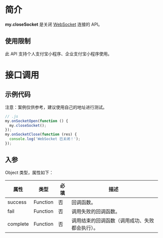 # 简介

**my.closeSocket** 是关闭 [WebSocket](https://developer.mozilla.org/zh-CN/docs/Web/API/WebSocket) 连接的 API。

## 使用限制

此 API 支持个人支付宝小程序、企业支付宝小程序使用。

# 接口调用

## 示例代码

注意：案例仅供参考，建议使用自己的地址进行测试。

```javascript
// .js
my.onSocketOpen(function () {
  my.closeSocket();
});
my.onSocketClose(function (res) {
  console.log('WebSocket 已关闭！');
});
```

## 入参

Object 类型，属性如下：

| **属性** | **类型** | **必填** | **描述** |
| --- | --- | --- | --- |
| success | Function | 否 | 回调函数。 |
| fail | Function | 否 | 调用失败的回调函数。 |
| complete | Function | 否 | 调用结束的回调函数（调用成功、失败都会执行）。 |
